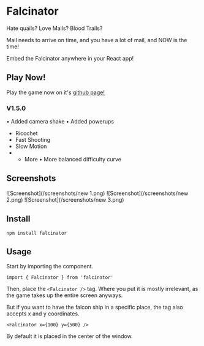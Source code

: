 # Falcinator
Hate quails? Love Mails? Blood Trails? 

Mail needs to arrive on time, and you have a lot of mail, and NOW is the time!

Embed the Falcinator anywhere in your React app!


## Play Now!
Play the game now on it's [github page!](https://quangogage.github.io/falcinator/)
### V1.5.0
• Added camera shake
• Added powerups
  - Ricochet
  - Fast Shooting
  - Slow Motion
  - + More
• More balanced difficulty curve


## Screenshots
![Screenshot](/screenshots/new 1.png)
![Screenshot](/screenshots/new 2.png)
![Screenshot](/screenshots/new 3.png)

## Install
`npm install falcinator`

## Usage
Start by importing the component.

`import { Falcinator } from 'falcinator'`

Then, place the `<Falcinator />` tag. Where you put it is mostly irrelevant, as the game takes up the entire screen anyways.

But if you want to have the falcon ship in a specific place, the tag also accepts x and y coordinates.

`<Falcinator x={100} y={500} />`

By default it is placed in the center of the window.

